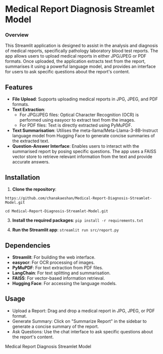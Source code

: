 # Medical Report Diagnosis Streamlet Model

### Overview
This Streamlit application is designed to assist in the analysis and diagnosis of medical reports, specifically pathology laboratory blood test reports. The app allows users to upload medical reports in either JPG/JPEG or PDF formats. Once uploaded, the application extracts text from the report, summarises it using a powerful language model, and provides an interface for users to ask specific questions about the report's content.

## Features
- **File Upload**: Supports uploading medical reports in JPG, JPEG, and PDF formats.
- **Text Extraction**:
  - For JPG/JPEG files: Optical Character Recognition (OCR) is performed using easyocr to extract text from the images.
  - For PDF files: Text is directly extracted using PyMuPDF.
- **Text Summarisation**: Utilises the meta-llama/Meta-Llama-3-8B-Instruct language model from Hugging Face to generate concise summaries of the extracted text.
- **Question-Answer Interface**: Enables users to interact with the summarised report by posing specific questions. The app uses a FAISS vector store to retrieve relevant information from the text and provide accurate answers.


## Installation
1. **Clone the repository**:
```
https://github.com/chanakaeshan/Medical-Report-Diagnosis-Streamlet-Model.git

cd Medical-Report-Diagnosis-Streamlet-Model.git
```
3.  **Install the required packages**:
```pip install -r requirements.txt```

4.  **Run the Streamlit app**:
```streamlit run src/report.py```

## Dependencies
- **Streamlit**: For building the web interface.
- **easyocr**: For OCR processing of images.
- **PyMuPDF**: For text extraction from PDF files.
- **LangChain**: For text splitting and summarisation.
- **FAISS**: For vector-based information retrieval.
- **Hugging Face**: For accessing the language models.


## Usage
- Upload a Report: Drag and drop a medical report in JPG, JPEG, or PDF format.
- Generate Summary: Click on "Summarize Report" in the sidebar to generate a concise summary of the report.
- Ask Questions: Use the chat interface to ask specific questions about the report's content.








Medical Report Diagnosis Streamlet Model
